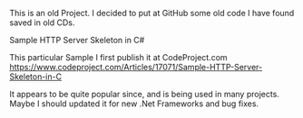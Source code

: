 This is an old Project. I decided to put at GitHub some old code I have found saved in old CDs.

Sample HTTP Server Skeleton in C#

This particular Sample I first publish it at CodeProject.com
https://www.codeproject.com/Articles/17071/Sample-HTTP-Server-Skeleton-in-C

It appears to be quite popular since, and is being used in many projects. Maybe I should updated it for new .Net Frameworks and bug fixes.
